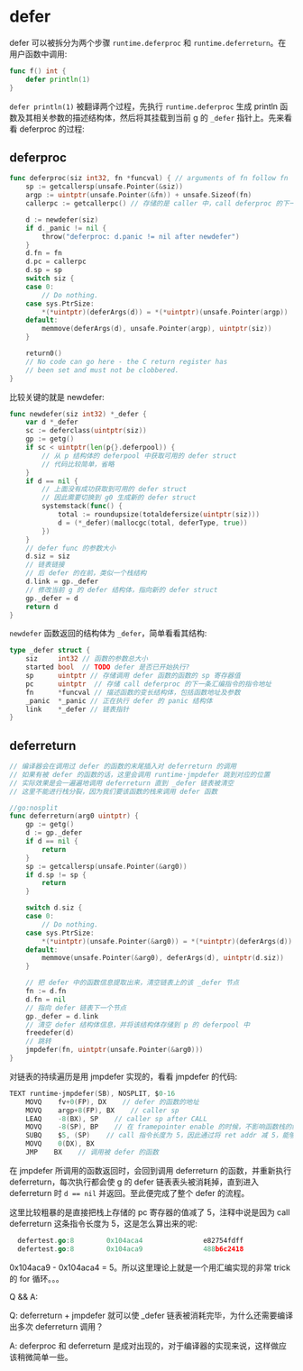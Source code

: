# defer

defer 可以被拆分为两个步骤 `runtime.deferproc` 和 `runtime.deferreturn`。在用户函数中调用:

```go
func f() int {
    defer println(1)
}
```

`defer println(1)` 被翻译两个过程，先执行 `runtime.deferproc` 生成 println 函数及其相关参数的描述结构体，然后将其挂载到当前 g 的 `_defer` 指针上。先来看看 deferproc 的过程:

## deferproc

```go
func deferproc(siz int32, fn *funcval) { // arguments of fn follow fn
    sp := getcallersp(unsafe.Pointer(&siz))
    argp := uintptr(unsafe.Pointer(&fn)) + unsafe.Sizeof(fn)
    callerpc := getcallerpc() // 存储的是 caller 中，call deferproc 的下一条指令的地址

    d := newdefer(siz)
    if d._panic != nil {
        throw("deferproc: d.panic != nil after newdefer")
    }
    d.fn = fn
    d.pc = callerpc
    d.sp = sp
    switch siz {
    case 0:
        // Do nothing.
    case sys.PtrSize:
        *(*uintptr)(deferArgs(d)) = *(*uintptr)(unsafe.Pointer(argp))
    default:
        memmove(deferArgs(d), unsafe.Pointer(argp), uintptr(siz))
    }

    return0()
    // No code can go here - the C return register has
    // been set and must not be clobbered.
}
```

比较关键的就是 newdefer:

```go
func newdefer(siz int32) *_defer {
    var d *_defer
    sc := deferclass(uintptr(siz))
    gp := getg()
    if sc < uintptr(len(p{}.deferpool)) {
        // 从 p 结构体的 deferpool 中获取可用的 defer struct
        // 代码比较简单，省略
    }
    if d == nil {
        // 上面没有成功获取到可用的 defer struct
        // 因此需要切换到 g0 生成新的 defer struct
        systemstack(func() {
            total := roundupsize(totaldefersize(uintptr(siz)))
            d = (*_defer)(mallocgc(total, deferType, true))
        })
    }
    // defer func 的参数大小
    d.siz = siz
    // 链表链接
    // 后 defer 的在前，类似一个栈结构
    d.link = gp._defer
    // 修改当前 g 的 defer 结构体，指向新的 defer struct
    gp._defer = d
    return d
}

```

`newdefer` 函数返回的结构体为 `_defer`，简单看看其结构:

```go
type _defer struct {
    siz     int32 // 函数的参数总大小
    started bool  // TODO defer 是否已开始执行?
    sp      uintptr // 存储调用 defer 函数的函数的 sp 寄存器值
    pc      uintptr  // 存储 call deferproc 的下一条汇编指令的指令地址
    fn      *funcval // 描述函数的变长结构体，包括函数地址及参数
    _panic  *_panic // 正在执行 defer 的 panic 结构体
    link    *_defer // 链表指针
}
```

## deferreturn

```go
// 编译器会在调用过 defer 的函数的末尾插入对 deferreturn 的调用
// 如果有被 defer 的函数的话，这里会调用 runtime·jmpdefer 跳到对应的位置
// 实际效果是会一遍遍地调用 deferreturn 直到 _defer 链表被清空
// 这里不能进行栈分裂，因为我们要该函数的栈来调用 defer 函数

//go:nosplit
func deferreturn(arg0 uintptr) {
    gp := getg()
    d := gp._defer
    if d == nil {
        return
    }
    sp := getcallersp(unsafe.Pointer(&arg0))
    if d.sp != sp {
        return
    }

    switch d.siz {
    case 0:
        // Do nothing.
    case sys.PtrSize:
        *(*uintptr)(unsafe.Pointer(&arg0)) = *(*uintptr)(deferArgs(d))
    default:
        memmove(unsafe.Pointer(&arg0), deferArgs(d), uintptr(d.siz))
    }

    // 把 defer 中的函数信息提取出来，清空链表上的该 _defer 节点
    fn := d.fn
    d.fn = nil
    // 指向 defer 链表下一个节点
    gp._defer = d.link
    // 清空 defer 结构体信息，并将该结构体存储到 p 的 deferpool 中
    freedefer(d)
    // 跳转
    jmpdefer(fn, uintptr(unsafe.Pointer(&arg0)))
}
```

对链表的持续遍历是用 jmpdefer 实现的，看看 jmpdefer 的代码:

```go
TEXT runtime·jmpdefer(SB), NOSPLIT, $0-16
    MOVQ    fv+0(FP), DX    // defer 的函数的地址
    MOVQ    argp+8(FP), BX    // caller sp
    LEAQ    -8(BX), SP    // caller sp after CALL
    MOVQ    -8(SP), BP    // 在 framepointer enable 的时候，不影响函数栈的结构
    SUBQ    $5, (SP)    // call 指令长度为 5，因此通过将 ret addr 减 5，能够使 deferreturn 自动被反复调用
    MOVQ    0(DX), BX
    JMP    BX    // 调用被 defer 的函数
```

在 jmpdefer 所调用的函数返回时，会回到调用 deferreturn 的函数，并重新执行 deferreturn，每次执行都会使 g 的 defer 链表表头被消耗掉，直到进入 deferreturn 时 `d == nil` 并返回。至此便完成了整个 defer 的流程。

这里比较粗暴的是直接把栈上存储的 pc 寄存器的值减了 5，注释中说是因为 call deferreturn 这条指令长度为 5，这是怎么算出来的呢:

```go
  defertest.go:8        0x104aca4               e82754fdff              CALL runtime.deferreturn(SB)
  defertest.go:8        0x104aca9               488b6c2418              MOVQ 0x18(SP), BP
```

0x104aca9 - 0x104aca4 = 5。所以这里理论上就是一个用汇编实现的非常 trick 的 for 循环。。。

Q && A:

Q: deferreturn + jmpdefer 就可以使 _defer 链表被消耗完毕，为什么还需要编译出多次 deferreturn 调用？

A: deferproc 和 deferreturn 是成对出现的，对于编译器的实现来说，这样做应该稍微简单一些。
